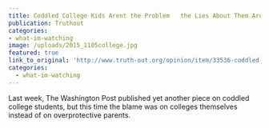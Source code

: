 ```yaml
---
title: Coddled College Kids Arent the Problem   the Lies About Them Are
publication: Truthout
categories: 
- what-im-watching
image: /uploads/2015_1105college.jpg
featured: true
link_to_original: 'http://www.truth-out.org/opinion/item/33536-coddled-college-kids-aren-t-the-problem-the-lies-about-them-are'
categories:
  - what-im-watching
---
```

Last week, The Washington Post published yet another piece on coddled college students, but this time the blame was on colleges themselves instead of on overprotective parents.&nbsp;